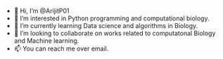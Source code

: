- 👋 Hi, I’m @ArijitP01
- 👀 I’m interested in Python programming and computational biology. 
- 🌱 I’m currently learning Data science and algorithms in Biology. 
- 💞️ I’m looking to collaborate on works related to computatonal Biology and Machine learning. 
- 📫 You can reach me over email. 

<!---
ArijitP01/ArijitP01 is a ✨ special ✨ repository because its `README.md` (this file) appears on your GitHub profile.
You can click the Preview link to take a look at your changes.
--->
